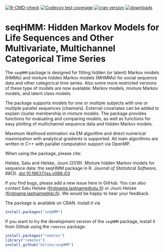 [![R-CMD-check](https://github.com/helske/seqHMM/workflows/R-CMD-check/badge.svg)](https://github.com/helske/seqHMM/actions)
[![Codecov test coverage](https://codecov.io/gh/helske/seqHMM/branch/main/graph/badge.svg)](https://app.codecov.io/gh/helske/seqHMM?branch=main)
[![cran version](https://www.r-pkg.org/badges/version/seqHMM)](https://CRAN.R-project.org/package=seqHMM)
[![downloads](https://cranlogs.r-pkg.org/badges/seqHMM)](https://cranlogs.r-pkg.org/badges/seqHMM)

seqHMM: Hidden Markov Models for Life Sequences and Other Multivariate, Multichannel Categorical Time Series
====================================================================================================

The `seqHMM` package is designed for fitting hidden (or latent) Markov models (HMMs) and mixture hidden Markov models (MHMMs) for social sequence data and other categorical time series. Also some more restricted versions of these type of models are now available: Markov models, mixture Markov models, and latent class models. 

The package supports models for one or multiple subjects with one or multiple parallel sequences (channels). External covariates can be added to explain cluster membership in mixture models. The package provides functions for evaluating and comparing models, as well as functions for easy plotting of multichannel sequence data and hidden Markov models.

Maximum likelihood estimation via EM algorithm and direct numerical maximization with analytical gradients is supported. All main algorithms are written in C++ with parallel computation support via OpenMP.

When using the package, please cite:

Helske, Satu and Helske, Jouni (2019). Mixture hidden Markov models for sequence data: the seqHMM package in R. *Journal of Statistical Software, 88*(3). [doi:10.18637/jss.v088.i03](https://dx.doi.org/10.18637/jss.v088.i03)

If you find bugs, please add a new issue here in GitHub. You can also contact Satu Helske (firstname.lastname@utu.fi) or Jouni Helske (firstname.lastname@iki.fi). We would be happy to hear your feedback.

The package is available on CRAN. Install it via

```R
install.packages("seqHMM")
```

If you want to try the development version of the `seqHMM` package, install it from Github using the `remotes` package:

```R
install.packages("remotes")
library("remotes")
install_github("helske/seqHMM")
```

